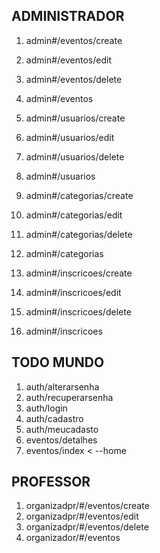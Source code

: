 ## ADMINISTRADOR

1. admin#/eventos/create
1. admin#/eventos/edit
1. admin#/eventos/delete
1. admin#/eventos

1. admin#/usuarios/create
1. admin#/usuarios/edit
1. admin#/usuarios/delete
1. admin#/usuarios

1. admin#/categorias/create
1. admin#/categorias/edit
1. admin#/categorias/delete
1. admin#/categorias

1. admin#/inscricoes/create
1. admin#/inscricoes/edit
1. admin#/inscricoes/delete
1. admin#/inscricoes

## TODO MUNDO
1. auth/alterarsenha
1. auth/recuperarsenha
1. auth/login
1. auth/cadastro
1. auth/meucadasto
1. eventos/detalhes
1. eventos/index < --home

## PROFESSOR
1. organizadpr/#/eventos/create
1. organizadpr/#/eventos/edit
1. organizadpr/#/eventos/delete
1. organizador/#/eventos
